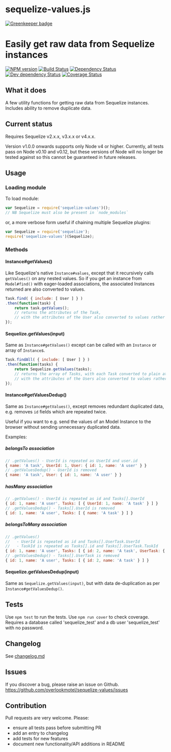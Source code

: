# sequelize-values.js

[![Greenkeeper badge](https://badges.greenkeeper.io/overlookmotel/sequelize-values.svg)](https://greenkeeper.io/)

# Easily get raw data from Sequelize instances

[![NPM version](https://img.shields.io/npm/v/sequelize-values.svg)](https://www.npmjs.com/package/sequelize-values)
[![Build Status](https://img.shields.io/travis/overlookmotel/sequelize-values/master.svg)](http://travis-ci.org/overlookmotel/sequelize-values)
[![Dependency Status](https://img.shields.io/david/overlookmotel/sequelize-values.svg)](https://david-dm.org/overlookmotel/sequelize-values)
[![Dev dependency Status](https://img.shields.io/david/dev/overlookmotel/sequelize-values.svg)](https://david-dm.org/overlookmotel/sequelize-values)
[![Coverage Status](https://img.shields.io/coveralls/overlookmotel/sequelize-values/master.svg)](https://coveralls.io/r/overlookmotel/sequelize-values)

## What it does

A few utility functions for getting raw data from Sequelize instances. Includes ability to remove duplicate data.

## Current status

Requires Sequelize v2.x.x, v3.x.x or v4.x.x.

Version v1.0.0 onwards supports only Node v4 or higher. Currently, all tests pass on Node v0.10 and v0.12, but these versions of Node will no longer be tested against so this cannot be guaranteed in future releases.

## Usage

### Loading module

To load module:

```js
var Sequelize = require('sequelize-values')();
// NB Sequelize must also be present in `node_modules`
```

or, a more verbose form useful if chaining multiple Sequelize plugins:

```js
var Sequelize = require('sequelize');
require('sequelize-values')(Sequelize);
```

### Methods

#### Instance#getValues()

Like Sequelize's native `Instance#values`, except that it recursively calls `getValues()` on any nested values. So if you get an instance from `Model#find()` with eager-loaded associations, the associated Instances returned are also converted to values.

```js
Task.find( { include: [ User ] } )
.then(function(task) {
	return task.getValues();
	// returns the attributes of the Task,
	// with the attributes of the User also converted to values rather than a DAO.
});
```

#### Sequelize.getValues(input)

Same as `Instance#getValues()` except can be called with an `Instance` or array of `Instance`s.

```js
Task.findAll( { include: [ User ] } )
.then(function(tasks) {
	return Sequelize.getValues(tasks);
	// returns the array of Tasks, with each Task converted to plain attributes,
	// with the attributes of the Users also converted to values rather than DAOs.
});
```

#### Instance#getValuesDedup()

Same as `Instance#getValues()`, except removes redundant duplicated data, e.g. removes `id` fields which are repeated twice.

Useful if you want to e.g. send the values of an Model Instance to the browser without sending unnecessary duplicated data.

Examples:

##### belongsTo association

```js
// .getValues() - UserId is repeated as UserId and user.id
{ name: 'A task', UserId: 1, User: { id: 1, name: 'A user' } }
// .getValuesDedup() - UserId is removed
{ name: 'A task', User: { id: 1, name: 'A user' } }
```

##### hasMany association

```js
// .getValues() - UserId is repeated as id and Tasks[].UserId
{ id: 1, name: 'A user', Tasks: [ { UserId: 1, name: 'A task' } ] }
// .getValuesDedup() - Tasks[].UserId is removed
{ id: 1, name: 'A user', Tasks: [ { name: 'A task' } ] }
```

##### belongsToMany association

```js
// .getValues()
//   - UserId is repeated as id and Tasks[].UserTask.UserId
//   - TaskId is repeated as Tasks[].id and Tasks[].UserTask.TaskId
{ id: 1, name: 'A user', Tasks: [ { id: 2, name: 'A task', UserTask: { UserId: 1, TaskId: 2 } } ] }
// .getValuesDedup() - Tasks[].UserTask is removed
{ id: 1, name: 'A user', Tasks: [ { id: 2, name: 'A task' } ] }
```

#### Sequelize.getValuesDedup(input)

Same as `Sequelize.getValues(input)`, but with data de-duplication as per `Instance#getValuesDedup()`.

## Tests

Use `npm test` to run the tests. Use `npm run cover` to check coverage.
Requires a database called 'sequelize_test' and a db user 'sequelize_test' with no password.

## Changelog

See [changelog.md](https://github.com/overlookmotel/sequelize-values/blob/master/changelog.md)

## Issues

If you discover a bug, please raise an issue on Github. https://github.com/overlookmotel/sequelize-values/issues

## Contribution

Pull requests are very welcome. Please:

* ensure all tests pass before submitting PR
* add an entry to changelog
* add tests for new features
* document new functionality/API additions in README
